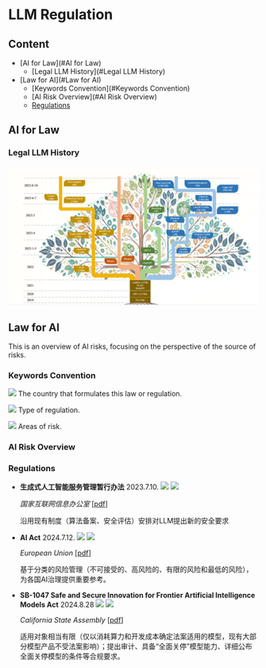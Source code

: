 # LLM Regulation

## Content

- [AI for Law](#AI for Law)
  - [Legal LLM History](#Legal LLM History)
- [Law for AI](#Law for AI)
  - [Keywords Convention](#Keywords Convention)
  - [AI Risk Overview](#AI Risk Overview)
  - [Regulations](#Regulations)


## AI for Law

### Legal LLM History

![legalLLM_tree](img/legalLLM_tree.png)

## Law for AI
This is an overview of AI risks, focusing on the perspective of the source of risks.

### Keywords Convention

![](https://img.shields.io/badge/Chinese-red) The country that formulates this law or regulation.

![](https://img.shields.io/badge/type-International%20guidelines-8A2BE2) Type of regulation.

![](https://img.shields.io/badge/Training%20data-green) Areas of risk.

### AI Risk Overview

### Regulations

- **生成式人工智能服务管理暂行办法** 2023.7.10. ![]( https://img.shields.io/badge/Chinese-red) ![](https://img.shields.io/badge/type-Normative%20document-8A2BE2)

  *国家互联网信息办公室* [[pdf](data/生成式人工智能服务管理暂行办法_国务院部门文件_中国政府网.pdf)] 
  
  沿用现有制度（算法备案、安全评估）安排对LLM提出新的安全要求

- **AI Act** 2024.7.12. ![]( https://img.shields.io/badge/EU-red) ![](https://img.shields.io/badge/type-Act-8A2BE2)
    
  *European Union* [[pdf](data/The-AI-Act.pdf)] 
    
  基于分类的风险管理（不可接受的、高风险的、有限的风险和最低的风险），为各国AI治理提供重要参考。

- **SB-1047 Safe and Secure Innovation for Frontier Artificial Intelligence Models Act** 2024.8.28 ![]( https://img.shields.io/badge/US-red) ![](https://img.shields.io/badge/type-Act-8A2BE2)
    
    *California State Assembly* [[pdf](data/Bill%20Text%20-%20SB-1047%20Safe%20and%20Secure%20Innovation%20for%20Frontier%20Artificial%20Intelligence%20Models%20Act..pdf)]
  
    适用对象相当有限（仅以消耗算力和开发成本确定法案适用的模型，现有大部分模型产品不受法案影响）；提出审计、具备“全面关停”模型能力、详细公布全面关停模型的条件等合规要求。